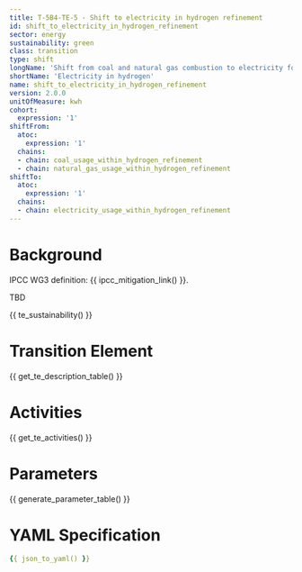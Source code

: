 ```yaml
---
title: T-5B4-TE-5 - Shift to electricity in hydrogen refinement
id: shift_to_electricity_in_hydrogen_refinement
sector: energy
sustainability: green
class: transition
type: shift
longName: 'Shift from coal and natural gas combustion to electricity for hydrogen refinement energy use'
shortName: 'Electricity in hydrogen'
name: shift_to_electricity_in_hydrogen_refinement                
version: 2.0.0
unitOfMeasure: kwh
cohort:
  expression: '1'
shiftFrom:
  atoc:
    expression: '1'
  chains:
  - chain: coal_usage_within_hydrogen_refinement
  - chain: natural_gas_usage_within_hydrogen_refinement
shiftTo:
  atoc:
    expression: '1'
  chains:
  - chain: electricity_usage_within_hydrogen_refinement
---
```


# Background

IPCC WG3 definition: {{ ipcc_mitigation_link() }}.

TBD




{{ te_sustainability() }}

# Transition Element

{{ get_te_description_table() }}




# Activities

{{ get_te_activities() }}


# Parameters

{{ generate_parameter_table() }}


# YAML Specification

```yaml
{{ json_to_yaml() }}
```
